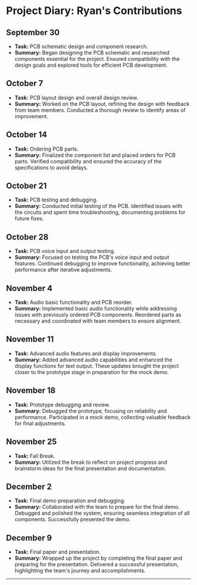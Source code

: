 # Project Diary: Ryan's Contributions

## **September 30**
- **Task:** PCB schematic design and component research.
- **Summary:** Began designing the PCB schematic and researched components essential for the project. Ensured compatibility with the design goals and explored tools for efficient PCB development.

## **October 7**
- **Task:** PCB layout design and overall design review.
- **Summary:** Worked on the PCB layout, refining the design with feedback from team members. Conducted a thorough review to identify areas of improvement.

## **October 14**
- **Task:** Ordering PCB parts.
- **Summary:** Finalized the component list and placed orders for PCB parts. Verified compatibility and ensured the accuracy of the specifications to avoid delays.

## **October 21**
- **Task:** PCB testing and debugging.
- **Summary:** Conducted initial testing of the PCB. Identified issues with the circuits and spent time troubleshooting, documenting problems for future fixes.

## **October 28**
- **Task:** PCB voice input and output testing.
- **Summary:** Focused on testing the PCB's voice input and output features. Continued debugging to improve functionality, achieving better performance after iterative adjustments.

## **November 4**
- **Task:** Audio basic functionality and PCB reorder.
- **Summary:** Implemented basic audio functionality while addressing issues with previously ordered PCB components. Reordered parts as necessary and coordinated with team members to ensure alignment.

## **November 11**
- **Task:** Advanced audio features and display improvements.
- **Summary:** Added advanced audio capabilities and enhanced the display functions for text output. These updates brought the project closer to the prototype stage in preparation for the mock demo.

## **November 18**
- **Task:** Prototype debugging and review.
- **Summary:** Debugged the prototype, focusing on reliability and performance. Participated in a mock demo, collecting valuable feedback for final adjustments.

## **November 25**
- **Task:** Fall Break.
- **Summary:** Utilized the break to reflect on project progress and brainstorm ideas for the final presentation and documentation.

## **December 2**
- **Task:** Final demo preparation and debugging.
- **Summary:** Collaborated with the team to prepare for the final demo. Debugged and polished the system, ensuring seamless integration of all components. Successfully presented the demo.

## **December 9**
- **Task:** Final paper and presentation.
- **Summary:** Wrapped up the project by completing the final paper and preparing for the presentation. Delivered a successful presentation, highlighting the team's journey and accomplishments.

---
